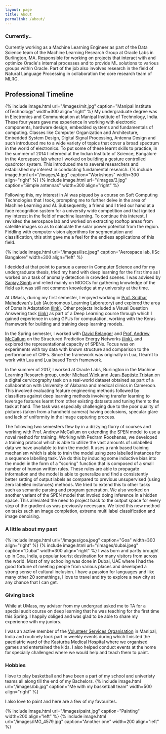 ```yaml
---
layout: page
title: About
permalink: /about/
---
```


### Currently..
Currently working as a Machine Learning Engineer as part of the Data Science team of the Machine Learning Research Group at Oracle Labs in Burlington, MA. Responsible for working on projects that interact with and optimize Oracle's internal processes and to provide ML solutions to various groups within Oracle. Part of the job also involves research in the field of Natural Language Processing in collaboration the core research team of MLRG.

## Professional Timeline

{% include image.html url="/images/mit.jpg" caption="Manipal Institute ofTechnology" width=300 align="right" %}
My undergraduate degree was in Electronics and Communication at Manipal Institute of Technology, India. These four years gave me experience in working with electronic components, hardware design, embedded systems and fundamentals of computing. Classes like Computer Organization and Architecture, Embedded System Design, Digital Signal Processing, Antenna Design and such introduced me to a wide variety of topics that cover a broad spectrum in the world of electronics. To put some of these learnt skills to practice, in the summer of 2014 I interned at the Indian Institute of Science, Bangalore in the Aerospace lab where I worked on building a gesture controlled quadrotor system. This introduced me to several researchers and established my interest in conducting fundamental research.
{% include image.html url="/images/4.jpg" caption="Workshops" width=300 align="right" %}
{% include image.html url="/images/3.jpg" caption="Simple antennas" width=300 align="right" %}

Following this, my interest in AI was piqued by a course on Soft Computing Technologies that I took, prompting me to further delve in the area of Machine Learning and AI. Subsequently, a friend and I tried our hand at a face recognition system for a university wide competition and that ignited my interest in the field of machine learning. To continue this interest, I revisited the aerospace lab and worked on extracting rooftop areas from satellite images so as to calculate the solar power potential from the region. Fiddling with computer vision algorithms for segmentation and classification, this stint gave me a feel for the endless applications of this field.

{% include image.html url="/images/iisc.jpeg" caption="Aerospace lab, IISc Bangalore" width=300 align="left" %}

I decided at that point to pursue a career in Computer Science and for my undergraduate thesis, tried my hand with deep learning for the first time as I worked on a task of anomaly detection in crowded scenes. I was advised by <a href="https://manipal.edu/mit/department-faculty/faculty-list/sanjay-singh.html">Sanjay Singh</a> and relied mainly on MOOCs for gathering knowledge of the field as it was still not common knowledge at my university at the time. 

At UMass, during my first semester, I enjoyed working in  <a href="https://people.cs.umass.edu/~mahadeva/Site/About_Me.html">Prof. Sridhar Mahadevan's </a> Lab (Autonomous Learning Laboratory) and explored the area of Domain Adaptation <a href="https://ashkamath.github.io/research/Dom_ad/">(link)</a>. Other projects included a Visual Question Answering task <a href="https://ashkamath.github.io/research/vqa/">(link)</a> as part of a Deep Learning course through which I gained experience in using GPUs for computation, working with the Keras framework for building and training deep learning models. 

In the Spring semester, I worked with <a href="https://people.cs.umass.edu/~belanger/">David Belanger</a> and <a href="https://people.cs.umass.edu/~mccallum/">Prof. Andrew McCallum</a> on the Structured Prediction Energy Networks <a href="https://github.com/davidBelanger/SPEN">(link)</a>, and explored the representational capacity of SPENs. Focus was on experiments with toy data with known structure and comparison to the performance of CRFs. Since the framework was originally in Lua, I learnt to work with Lua and Lua based Torch framework. 

In the summer of 2017, I worked at Oracle Labs, Burlington in the Machine Learning Research group, under <a href="https://labs.oracle.com/pls/apex/f?p=labs:bio:0:2069"> Michael Wick </a> and <a href="https://labs.oracle.com/pls/apex/f?p=labs:bio:0:304"> Jean-Baptiste Tristan </a> on a digital cervicography task on a real-world dataset obtained as part of a collaboration with University of Alabama and medical clinics in Cameroon. This involved evaluating feature engineering methods followed by classifiers against deep learning methods involving transfer learning to leverage features learnt from other existing datasets and tuning them to the task at hand. The task was especially challenging due to the poor quality of pictures (taken from a handheld camera) having occlusions, specular glare and lack of uniformity in the image capturing process.

The following two semesters flew by in a dizzying flurry of courses and working with Prof. Andrew McCallum on extending the SPEN model to use a novel method for training. Working with Pedram Rooshenas, we developed a training protocol which is able to utilize the vast amounts of unlabelled data we have available to train the model. It uses a rank based training mechanism which is able to train the model using zero labelled instances for a sequence labelling task. We do this by inducing some inductive bias into the model in the form of a "scoring" function that is composed of a small number of human written rules. These rules are able to propagate information and the model is able to generalize and find a consistently better setting of output labels as compared to previous unsupervised (using zero labelled instances) methods. We tried to extend this to other tasks such as semantic parsing and program generation. We also worked on another variant of the SPEN model that involed doing inference in a hidden space. This alleviated the need to project back to the output space for every step of the gradient as was previously necessary. We tried this new method on tasks such an image completion, extreme multi label classification and image denoising. 

### A little about my past

{% include image.html url="/images/goa.jpeg" caption="Goa" width=300 align="right" %}
{% include image.html url="/images/dubai.jpeg" caption="Dubai" width=300 align="right" %}
I was born and partly brought up in Goa, India, a popular tourist destination for many visitors from across the world. Most of my schooling was done in Dubai, UAE where I had the good fortune of meeting people from various places and developed a strong sense of cultural inclusion. I have a passion for languages and like many other 20 somethings, I love to travel and try to explore a new city at any chance that I can get. 


### Giving back
While at UMass, my advisor from my undergrad asked me to TA for a special audit course on deep learning that he was teaching for the first time this Spring. I happily obliged and was glad to be able to share my experience with my juniors.

I was an active member of the <a href="http://vso.manipal.edu/">Volunteer Services Organisation</a> in Manipal, India and routinely took part in weekly events during which I visited the paediatric ward of the Kasturba Medical Hospital where we organised games and entertained the kids. I also helped conduct events at the home for specially challenged where we would help and teach them to paint. 

### Hobbies 

I love to play basketball and have been a part of my school and univeristy teams all along till the end of my Bachelors. 
{% include image.html url="/images/bb.jpg" caption="Me with my basketball team" width=500 align="right" %} 

I also love to paint and here are a few of my favourites.  

{% include image.html url="/images/paint.jpg" caption="Painting" width=200 align="left" %}
{% include image.html url="/images/IMG_4579.jpg" caption="Another one" width=200 align="left" %}


